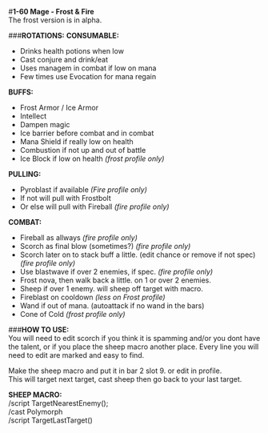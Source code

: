 #**1-60 Mage - Frost & Fire**  
The frost version is in alpha.

###**ROTATIONS:**
**CONSUMABLE:**  
- Drinks health potions when low
- Cast conjure and drink/eat
- Uses managem in combat if low on mana
- Few times use Evocation for mana regain

**BUFFS:**  
- Frost Armor / Ice Armor
- Intellect
- Dampen magic
- Ice barrier before combat and in combat
- Mana Shield if really low on health
- Combustion if not up and out of battle
- Ice Block if low on health  _(frost profile only)_

**PULLING:**  
- Pyroblast if available _(Fire profile only)_
- If not will pull with Frostbolt
- Or else will pull with Fireball _(fire profile only)_

**COMBAT:**  
- Fireball as allways _(fire profile only)_
- Scorch as final blow (sometimes?) _(fire profile only)_
- Scorch later on to stack buff a little. (edit chance or remove if not spec) _(fire profile only)_
- Use blastwave if over 2 enemies, if spec. _(fire profile only)_
- Frost nova, then walk back a little. on 1 or over 2 enemies.
- Sheep if over 1 enemy. will sheep off target with macro.
- Fireblast on cooldown _(less on Frost profile)_
- Wand if out of mana. (autoattack if no wand in the bars)
- Cone of Cold  _(frost profile only)_


###**HOW TO USE:**  
You will need to edit scorch if you think it is spamming and/or you dont have the talent, or if you place the sheep macro another place. Every line you will need to edit are marked and easy to find.

Make the sheep macro and put it in bar 2 slot 9. or edit in profile.  
This will target next target, cast sheep then go back to your last target.

**SHEEP MACRO:**  
/script TargetNearestEnemy();  
/cast Polymorph  
/script TargetLastTarget()  
